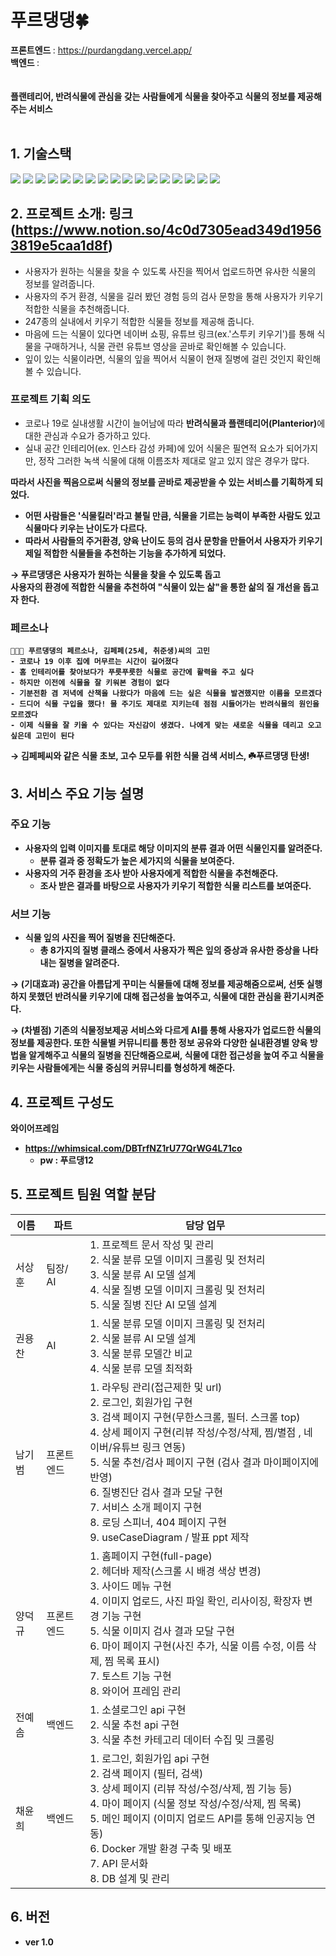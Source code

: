 # 푸르댕댕🍀
<strong> 프론트엔드 </strong> : https://purdangdang.vercel.app/
<br/>
<strong> 백엔드 </strong> :  
<br/>
<br/>
<strong> 플랜테리어, 반려식물에 관심을 갖는 사람들에게 식물을 찾아주고 식물의 정보를 제공해주는 서비스  </strong>
<br/>
<br/>
## 1. 기술스택
<img src="https://img.shields.io/badge/TypeScript-3178C6?style=for-the-badge&logo=typescript&logoColor=white">
  <img src="https://img.shields.io/badge/React-61DAFB?style=for-the-badge&logo=react&logoColor=black"> 
  <img src="https://img.shields.io/badge/React Router-CA4245?style=for-the-badge&logo=react router&logoColor=black"> 
  <img src="https://img.shields.io/badge/recoil-white?style=for-the-badge&logo=react&logoColor=black">
  <img src="https://img.shields.io/badge/tailwind css-06B6D4?style=for-the-badge&logo=tailwind css&logoColor=black">
  <img src="https://img.shields.io/badge/styled components-DB7093?style=for-the-badge&logo=styled-components&logoColor=black">
  <img src="https://img.shields.io/badge/eslint-4B32C3?style=for-the-badge&logo=eslint&logoColor=white">
  <img src="https://img.shields.io/badge/prettier-F7B93E?style=for-the-badge&logo=prettier&logoColor=black">
  <img src="https://img.shields.io/badge/axios-white?style=for-the-badge&logo=&logoColor=black">
  <img src="https://img.shields.io/badge/keras-D00000?style=for-the-badge&logo=keras&logoColor=white">
  <img src="https://img.shields.io/badge/tensorflow-FF6F00?style=for-the-badge&logo=tensorflow&logoColor=white">
  <img src="https://img.shields.io/badge/opencv-5C3EE8?style=for-the-badge&logo=opencv&logoColor=white">
  <img src="https://img.shields.io/badge/numpy-013243?style=for-the-badge&logo=numpy&logoColor=white">
  <img src="https://img.shields.io/badge/python-3776AB?style=for-the-badge&logo=python&logoColor=white">
  <img src="https://img.shields.io/badge/django-092E20?style=for-the-badge&logo=django&logoColor=white">
<img src="https://img.shields.io/badge/docker-2496ED?style=for-the-badge&logo=docker&logoColor=white">
<img src="https://img.shields.io/badge/nginx-009639?style=for-the-badge&logo=nginx&logoColor=white">

## 2. 프로젝트 소개: 링크(https://www.notion.so/4c0d7305ead349d19563819e5caa1d8f)
- 사용자가 원하는 식물을 찾을 수 있도록 사진을 찍어서 업로드하면 유사한 식물의 정보를 알려줍니다.
- 사용자의 주거 환경, 식물을 길러 봤던 경험 등의 검사 문항을 통해 사용자가 키우기 적합한 식물을 추천해줍니다.
- 247종의 실내에서 키우기 적합한 식물들 정보를 제공해 줍니다.
- 마음에 드는 식물이 있다면 네이버 쇼핑, 유튜브 링크(ex.'스투키 키우기')를 통해 식물을 구매하거나, 식물 관련 유튜브 영상을 곧바로 확인해볼 수 있습니다.
- 잎이 있는 식물이라면, 식물의 잎을 찍어서 식물이 현재 질병에 걸린 것인지 확인해볼 수 있습니다.

### 프로젝트 기획 의도

- 코로나 19로 실내생활 시간이 늘어남에 따라 <strong>반려식물과 플랜테리어(Planterior)</strong>에 대한 관심과 수요가 증가하고 있다.
- 실내 공간 인테리어(ex. 인스타 감성 카페)에 있어 식물은 필연적 요소가 되어가지만, 정작 그러한 녹색 식물에 대해 이름조차 제대로 알고 있지 않은 경우가 많다.

<strong> 따라서 사진을 찍음으로써 식물의 정보를 곧바로 제공받을 수 있는 서비스를 기획하게 되었다.
- 어떤 사람들은 '식물킬러'라고 불릴 만큼, 식물을 기르는 능력이 부족한 사람도 있고 식물마다 키우는 난이도가 다르다. 
- 따라서 사람들의 주거환경, 양육 난이도 등의 검사 문항을 만들어서 사용자가 키우기 제일 적합한 식물들을 추천하는 기능을 추가하게 되었다.

<strong> → 푸르댕댕은 사용자가 원하는 식물을 찾을 수 있도록 돕고 <br/> 사용자의 환경에 적합한 식물을 추천하여 "식물이 있는 삶"을 통한 삶의 질 개선을 돕고자 한다.

### 페르소나
```
👨🏻‍💻 푸르댕댕의 페르소나, 김페페(25세, 취준생)씨의 고민
- 코로나 19 이후 집에 머무르는 시간이 길어졌다
- 홈 인테리어를 찾아보다가 푸릇푸릇한 식물로 공간에 활력을 주고 싶다
- 하지만 이전에 식물을 잘 키워본 경험이 없다 
- 기분전환 겸 저녁에 산책을 나왔다가 마음에 드는 싶은 식물을 발견했지만 이름을 모르겠다
- 드디어 식물 구입을 했다! 물 주기도 제대로 지키는데 점점 시들어가는 반려식물의 원인을 모르겠다
- 이제 식물을 잘 키울 수 있다는 자신감이 생겼다. 나에게 맞는 새로운 식물을 데리고 오고 싶은데 고민이 된다
```
→ 김페페씨와 같은 식물 초보, 고수 모두를 위한 식물 검색 서비스, ☘️푸르댕댕 탄생! 

## 3. 서비스 주요 기능 설명

### 주요 기능 
 
- <strong> 사용자의 입력 이미지를 토대로 해당 이미지의 분류 결과 어떤 식물인지를 알려준다. </strong>
   - 분류 결과 중 정확도가 높은 세가지의 식물을 보여준다. 
- <strong>사용자의 거주 환경을 조사 받아 사용자에게 적합한 식물을 추천해준다. </strong>
   - 조사 받은 결과를 바탕으로 사용자가 키우기 적합한 식물 리스트를 보여준다. 
### 서브 기능
- 식물 잎의 사진을 찍어 질병을 진단해준다. 
   - 총 8가지의 질병 클래스 중에서 사용자가 찍은 잎의 증상과 유사한 증상을 나타내는 질병을 알려준다. 

 → <strong>(기대효과) </strong> 공간을 아름답게 꾸미는 식물들에 대해 정보를 제공해줌으로써, 선뜻 실행하지 못했던 반려식물 키우기에 대해 접근성을 높여주고, 식물에 대한 관심을 환기시켜준다.

 → <strong>(차별점) </strong> 기존의 식물정보제공 서비스와 다르게 AI를 통해 사용자가 업로드한 식물의 정보를 제공한다. 또한 식물별 커뮤니티를 통한 정보 공유와 다양한 실내환경별 양육 방법을 알게해주고 식물의 질병을 진단해줌으로써, 식물에 대한 접근성을 높여 주고 식물을 키우는 사람들에게는 식물 중심의 커뮤니티를 형성하게 해준다. 

## 4. 프로젝트 구성도
**와이어프레임**
  - https://whimsical.com/DBTrfNZ1rU77QrWG4L71co
     - pw : 푸르댕12


[](url)
## 5. 프로젝트 팀원 역할 분담
| 이름 | 파트 | 담당 업무|
| ------ | ------ | ----- |
| 서상훈 | 팀장/ AI| 1. 프로젝트 문서 작성 및 관리 <br/> 2. 식물 분류 모델 이미지 크롤링 및 전처리 <br/> 3. 식물 분류 AI 모델 설계 <br/> 4. 식물 질병 모델 이미지 크롤링 및 전처리 <br/> 5. 식물 질병 진단 AI 모델 설계 |
| 권용찬 | AI | 1. 식물 분류 모델 이미지 크롤링 및 전처리 <br/> 2. 식물 뷴류 AI 모델 설계 <br/> 3. 식물 분류 모델간 비교 <br> 4. 식물 분류 모델 최적화 <br/> |
| 남기범 | 프론트엔드 | 1. 라우팅 관리(접근제한 및 url) <br/> 2. 로그인, 회원가입 구현 <br/> 3. 검색 페이지 구현(무한스크롤, 필터. 스크롤 top) <br/> 4. 상세 페이지 구현(리뷰 작성/수정/삭제, 찜/별점 , 네이버/유튜브 링크 연동) <br/> 5. 식물 추천/검사 페이지 구현 (검사 결과 마이페이지에 반영) <br/> 6. 질병진단 검사 결과 모달 구현 <br/> 7. 서비스 소개 페이지 구현 <br/>8. 로딩 스피너, 404 페이지 구현 <br/> 9. useCaseDiagram / 발표 ppt 제작 |
| 양덕규 | 프론트엔드 | 1. 홈페이지 구현(full-page) <br/>2. 헤더바 제작(스크롤 시 배경 색상 변경)<br/>3. 사이드 메뉴 구현<br/>4. 이미지 업로드, 사진 파일 확인, 리사이징, 확장자 변경 기능 구현 <br/>5. 식물 이미지 검사 결과 모달 구현<br/>6. 마이 페이지 구현(사진 추가, 식물 이름 수정, 이름 삭제, 찜 목록 표시)<br/>7. 토스트 기능 구현<br/>8. 와이어 프레임 관리 |
| 전예솜 | 백엔드 | 1. 소셜로그인 api 구현  <br/> 2. 식물 추천 api 구현 <br/> 3. 식물 추천 카테고리 데이터 수집 밎 크롤링<br/>|
| 채윤희 | 백엔드 | 1. 로그인, 회원가입 api 구현  <br/> 2. 검색 페이지 (필터, 검색) <br/> 3. 상세 페이지 (리뷰 작성/수정/삭제, 찜 기능 등) <br/> 4. 마이 페이지 (식물 정보 작성/수정/삭제, 찜 목록) <br/> 5. 메인 페이지 (이미지 업로드 API를 통해 인공지능 연동)  <br/> 6. Docker 개발 환경 구축 및 배포 <br/> 7. API 문서화 <br/> 8. DB 설계 및 관리 <br/> |

## 6. 버전
- ver 1.0
